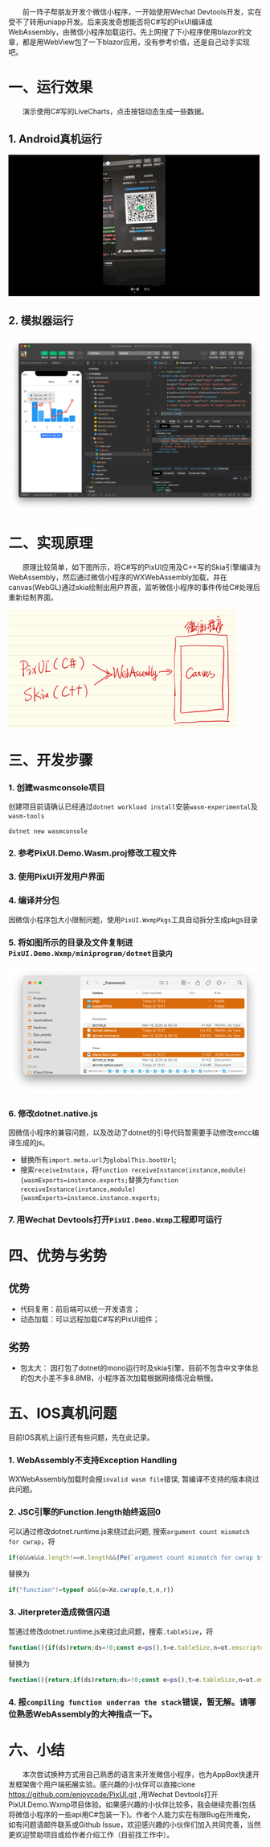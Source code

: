 &emsp;&emsp;前一阵子帮朋友开发个微信小程序，一开始使用Wechat Devtools开发，实在受不了转用uniapp开发。后来突发奇想能否将C#写的PixUI编译成WebAssembly，由微信小程序加载运行。先上网搜了下小程序使用blazor的文章，都是用WebView包了一下blazor应用，没有参考价值，还是自己动手实现吧。

# 一、运行效果
&emsp;&emsp;演示使用C#写的LiveCharts，点击按钮动态生成一些数据。
## 1. Android真机运行
![](imgs/5_WxmpDemo.gif)

## 2. 模拟器运行
![](imgs/5_devtool.png)

# 二、实现原理

&emsp;&emsp;原理比较简单，如下图所示，将C#写的PixUI应用及C++写的Skia引擎编译为WebAssembly，然后通过微信小程序的WXWebAssembly加载，并在canvas(WebGL)通过skia绘制出用户界面，监听微信小程序的事件传给C#处理后重新绘制界面。

![](imgs/5_implemetion.png)

# 三、开发步骤

### 1. 创建wasmconsole项目
创建项目前请确认已经通过`dotnet workload install`安装`wasm-experimental`及`wasm-tools`
```shell
dotnet new wasmconsole
```

### 2. 参考PixUI.Demo.Wasm.proj修改工程文件

### 3. 使用PixUI开发用户界面

### 4. 编译并分包
因微信小程序包大小限制问题，使用`PixUI.WxmpPkgs`工具自动拆分生成pkgs目录

### 5. 将如图所示的目录及文件复制进`PixUI.Demo.Wxmp/miniprogram/dotnet目录内`
![](imgs/5_publish.png)

### 6. 修改dotnet.native.js
因微信小程序的兼容问题，以及改动了dotnet的引导代码暂需要手动修改emcc编译生成的js。
* 替换所有`import.meta.url`为`globalThis.bootUrl`;
* 搜索`receiveInstace`，将`function receiveInstance(instance,module){wasmExports=instance.exports;`替换为`function receiveInstance(instance,module){wasmExports=instance.instance.exports;`

### 7. 用Wechat Devtools打开`PixUI.Demo.Wxmp`工程即可运行


# 四、优势与劣势
## 优势
* 代码复用：前后端可以统一开发语言；
* 动态加载：可以远程加载C#写的PixUI组件；

## 劣势
* 包太大： 因打包了dotnet的mono运行时及skia引擎，目前不包含中文字体总的包大小差不多8.8MB，小程序首次加载根据网络情况会稍慢。


# 五、IOS真机问题
目前IOS真机上运行还有些问题，先在此记录。
### 1. WebAssembly不支持Exception Handling
WXWebAssembly加载时会报`invalid wasm file`错误, 暂编译不支持的版本绕过此问题。

### 2. JSC引擎的Function.length始终返回0
可以通过修改dotnet.runtime.js来绕过此问题, 搜索`argument count mismatch for cwrap`，将
```js
if(o&&n&&o.length!==n.length&&(Pe(`argument count mismatch for cwrap ${e}`),o=void 0),"function"!=typeof o&&(o=Xe.cwrap(e,t,n,r))
```
替换为
```js
if("function"!=typeof o&&(o=Xe.cwrap(e,t,n,r))
```

### 3. Jiterpreter造成微信闪退
暂通过修改dotnet.runtime.js来绕过此问题，搜索`.tableSize`，将
```js
function(){if(ds)return;ds=!0;const e=ps(),t=e.tableSize,n=ot.emscriptenBuildOptions.runAOTCompilation?e.tableSize:1,
```
替换为
```js
function(){return;if(ds)return;ds=!0;const e=ps(),t=e.tableSize,n=ot.emscriptenBuildOptions.runAOTCompilation?e.tableSize:1,
```

### 4. 报`compiling function underran the stack`错误，暂无解。**请哪位熟悉WebAssembly的大神指点一下**。

# 六、小结
&emsp;&emsp;本次尝试换种方式用自己熟悉的语言来开发微信小程序，也为AppBox快速开发框架做个用户端拓展实验。感兴趣的小伙伴可以直接clone https://github.com/enjoycode/PixUI.git ,用Wechat Devtools打开PixUI.Demo.Wxmp项目体验。如果感兴趣的小伙伴比较多，我会继续完善(包括将微信小程序的一些api用C#包装一下)。作者个人能力实在有限Bug在所难免，如有问题请邮件联系或Github Issue，欢迎感兴趣的小伙伴们加入共同完善，当然更欢迎赞助项目或给作者介绍工作（目前找工作中）。
